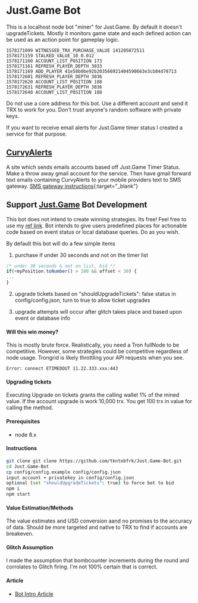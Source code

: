 # Just.Game Bot
This is a localhost node bot "miner" for Just.Game. By default it doesn't upgradeTickets. Mostly it monitors game state and each defined action can be used as an action point for gameplay logic.

````
1578171099 WITNESSED_TRX_PURCHASE_VALUE 141205872511
1578171159 STALKED_VALUE_10 0.012
1578171160 ACCOUNT_LIST_POSITION 173
1578171161 REFRESH_PLAYER_DEPTH 3033
1578171169 ADD_PLAYER 41e58b0be92b203566921404590663e3cb84d78713
1578172601 REFRESH_PLAYER_DEPTH 3036
1578172620 ACCOUNT_LIST_POSITION 188
1578172631 REFRESH_PLAYER_DEPTH 3036
1578172640 ACCOUNT_LIST_POSITION 188
````

Do not use a core address for this bot. Use a different account and send
it TRX to work for you. Don't trust anyone's random software with private keys.

If you want to receive email alerts for Just.Game timer status I created a service for that purpose.

## [CurvyAlerts](https://curvyalerts.com)
A site which sends emails accounts based off Just.Game Timer Status. Make a throw away gmail account for the service. Then have gmail forward text emails containing CurvyAlerts to your mobile providers text to SMS gateway. [SMS gateway instructions](https://www.cnet.com/how-to/auto-forward-important-email-to-your-phone-as-a-text-message){:target="_blank"}

## Support [Just.Game](https://curvy.ai/andrewyang) Bot Development

This bot does not intend to create winning strategies. Its free! Feel free to use my [ref link](https://curvy.ai/andrewyang). Bot  intends to give users predefined places for actionable code based on event status or local database queries. Do as you wish.

By default this bot will do a few simple items
1) purchase if under 30 seconds and not on the timer list

````javascript
/* under 30 seconds & not on list, bid */
if(+myPosition.toNumber() > 100 && offset < 30) {
...
}
````

2) upgrade tickets based on  "shouldUpgradeTickets": false status in
config/config.json, turn to true to allow ticket upgrades

3) upgrade attempts will occur after glitch takes place and based upon event or database info

#### Will this win money?

This is mostly brute force. Realistically, you need a Tron fullNode to be competitive. However, some strategies could be competitive regardless of node usage. Trongrid is likely throttling your API requests when you see.

````
Error: connect ETIMEDOUT 11.22.333.xxx:443
````

#### Upgrading tickets
Executing Upgrade on tickets grants the calling wallet 1% of the mined value. If the account upgrade is work 10,000 trx. You get 100 trx in value for calling the method.

#### Prerequisites
* node 8.x

#### Instructions

````bash
git clone git clone https://github.com/tkntobfrk/Just.Game-Bot.git
cd Just.Game-Bot
cp config/config.example config/config.json
input account + privatekey in config/config.json
optional (set "shouldUpgradeTickets": true) to force bot to bid
npm i
npm start
````

#### Value Estimation/Methods
The value estimates and USD conversion aand no promises to the accuracy of data. Should be more targeted and native to TRX to find if accounts are breakeven.

#### Glitch Assumption

I made the assumption that bombcounter increments during the round and corrolates to Glitch firing. I'm not 100% certain that is correct.

#### Article
* [Bot Intro Article](https://medium.com/@brucedotio/just-game-bot-af69bebaf724)
